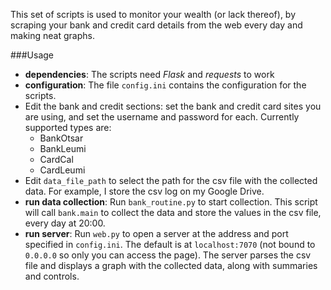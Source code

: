 This set of scripts is used to monitor your wealth (or lack thereof), by scraping your bank and credit card details
from the web every day and making neat graphs.

###Usage
* **dependencies**: The scripts need *Flask* and *requests* to work
* **configuration**: The file `config.ini` contains the configuration for the scripts.
 * Edit the bank and credit sections: set the bank and credit card sites you are using, and set the username and
 password for each.
 Currently supported types are:
   * BankOtsar
   * BankLeumi
   * CardCal
   * CardLeumi
 * Edit `data_file_path` to select the path for the csv file with the collected data.
 For example, I store the csv log on my Google Drive.
* **run data collection**: Run `bank_routine.py` to start collection.
This script will call `bank.main` to collect the data and store the values in the csv file, every day at 20:00.
* **run server**: Run `web.py` to open a server at the address and port specified in `config.ini`.
The default is at `localhost:7070` (not bound to `0.0.0.0` so only you can access the page).
The server parses the csv file and displays a graph with the collected data, along with summaries and controls.